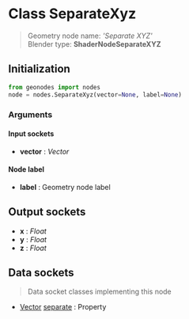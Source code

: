 
# Class SeparateXyz

> Geometry node name: _'Separate XYZ'_<br>Blender type:  **ShaderNodeSeparateXYZ**

## Initialization


```python
from geonodes import nodes
node = nodes.SeparateXyz(vector=None, label=None)
```


### Arguments


#### Input sockets



- **vector** : _Vector_



#### Node label



- **label** : Geometry node label



## Output sockets



- **x** : _Float_
- **y** : _Float_
- **z** : _Float_



## Data sockets

> Data socket classes implementing this node


- [Vector](./sockets/Vector.md) [separate](./sockets/Vector.md#separate) : Property


